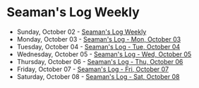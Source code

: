 # Seaman's Log Weekly

* Sunday, October 02 - [Seaman's Log Weekly](10-02)
* Monday, October 03 - [Seaman's Log - Mon, October 03](10-03)
* Tuesday, October 04 - [Seaman's Log - Tue, October 04](10-04)
* Wednesday, October 05 - [Seaman's Log - Wed, October 05](10-05)
* Thursday, October 06 - [Seaman's Log - Thu, October 06](10-06)
* Friday, October 07 - [Seaman's Log - Fri, October 07](10-07)
* Saturday, October 08 - [Seaman's Log - Sat, October 08](10-08)
